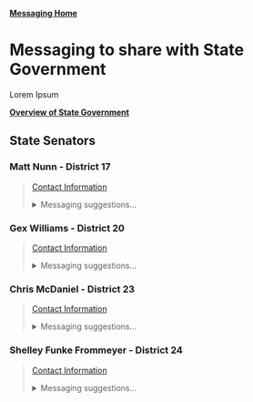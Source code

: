 [**Messaging Home**](/info/messaging/) 


# Messaging to share with State Government
Lorem Ipsum

[**Overview of State Government**](/info/government/gov_overview-3-state.md) 


## State Senators

### Matt Nunn - District 17 
> [Contact Information](https://github.com/GreenRoadBen/RuralSouthernKenton/blob/main/info/government/info/government_contacts.md#matt-nunn----district-17%EF%B8%8F)  
> 
> <details><Summary>Messaging suggestions...</Summary> 
> 
> Matt is a member of several Committees. Among which are: 
> * [Agriculture (S) (Member)](https://legislature.ky.gov/Committees/Pages/Committee-Details.aspx?CommitteeRSN=272&CommitteeType=Senate%20Standing%20Committee) 
> * [Appropriations & Revenue (S) (Member)](https://legislature.ky.gov/Committees/Pages/Committee-Details.aspx?CommitteeRSN=74&CommitteeType=Senate%20Standing%20Committee)  
> * [Economic Development, Tourism, & Labor (S) (Member)](https://legislature.ky.gov/Committees/Pages/Committee-Details.aspx?CommitteeRSN=162&CommitteeType=Senate%20Standing%20Committee)  
> 
> #### For Email or Contact Form
> 
> ``` 
> ...
> text
> ...
> ```
> </details> 

### Gex Williams - District 20 
> [Contact Information](https://github.com/GreenRoadBen/RuralSouthernKenton/blob/main/info/government/info/government_contacts.md#gex-williams---district-20%EF%B8%8F)  
> 
> <details><Summary>Messaging suggestions...</Summary>  
> 
> Gex belongs to the Northern Kentucky Caucus (Member), several Comittees:
> * [Natural Resources & Energy (S) (Vice Chair)](https://legislature.ky.gov/Committees/Pages/Committee-Details.aspx?CommitteeRSN=273&CommitteeType=Senate%20Standing%20Committee) 
> * [Natural Resources & Energy (Member)](https://legislature.ky.gov/Committees/Pages/Committee-Details.aspx?CommitteeRSN=303&CommitteeType=Interim%20Joint%20Committee) 
> * [Transportation (S) (Member)](https://legislature.ky.gov/Committees/Pages/Committee-Details.aspx?CommitteeRSN=83&CommitteeType=Senate%20Standing%20Committee) 
> * [Transportation (Member)](https://legislature.ky.gov/Committees/Pages/Committee-Details.aspx?CommitteeRSN=35&CommitteeType=Interim%20Joint%20Committee) 
> * [Local Government (Member)](https://legislature.ky.gov/Committees/Pages/Committee-Details.aspx?CommitteeRSN=27&CommitteeType=Interim%20Joint%20Committee)  
> 
> #### For Email or Contact Form
> 
> ``` 
> ...
> text
> ...
> ```
> </details> 

### Chris McDaniel - District 23 
> [Contact Information](https://github.com/GreenRoadBen/RuralSouthernKenton/blob/main/info/government/info/government_contacts.md#chris-mcdaniel---district-23%EF%B8%8F)  
> 
> <details><Summary>Messaging suggestions...</Summary>  
> 
> Chris is a member of the Northern KY Caucus, and he sits on the Committees for:
> * [Appropriations & Revenue (S) (Chair)](https://legislature.ky.gov/Committees/Pages/Committee-Details.aspx?CommitteeRSN=74&CommitteeType=Senate%20Standing%20Committee) 
> * [Appropriations & Revenue (Co-Chair)](https://legislature.ky.gov/Committees/Pages/Committee-Details.aspx?CommitteeRSN=10&CommitteeType=Interim%20Joint%20Committee) 
> * [State & Local Government (S) (Member)](https://legislature.ky.gov/Committees/Pages/Committee-Details.aspx?CommitteeRSN=82&CommitteeType=Senate%20Standing%20Committee)  
> * [Local Government (Member)](https://legislature.ky.gov/Committees/Pages/Committee-Details.aspx?CommitteeRSN=27&CommitteeType=Interim%20Joint%20Committee) 
> * [BR Sub. on Econ Dev. & Tourism, Nat. Res. & Envir. Prot. (S) (ex officio)](https://legislature.ky.gov/Committees/Pages/Committee-Details.aspx?CommitteeRSN=196&CommitteeType=Senate%20Standing%20Committee) 
> * [BR Sub. on Gen. Govt., Finance & Public Protection (S) (ex officio)](https://legislature.ky.gov/Committees/Pages/Committee-Details.aspx?CommitteeRSN=198&CommitteeType=Senate%20Standing%20Committee) 
> * [BR Sub. on Transportation (S) (ex officio)](https://legislature.ky.gov/Committees/Pages/Committee-Details.aspx?CommitteeRSN=201&CommitteeType=Senate%20Standing%20Committee) 
> * [BR Sub. on Econ. Devel., Tourism, & Envir. Prot. (ex officio)](https://legislature.ky.gov/Committees/Pages/Committee-Details.aspx?CommitteeRSN=39&CommitteeType=Interim%20Joint%20Committee) 
> * [BR Sub. on Transportation (ex officio)](https://legislature.ky.gov/Committees/Pages/Committee-Details.aspx?CommitteeRSN=201&CommitteeType=Senate%20Standing%20Committee) 
> 
> #### For Email or Contact Form
> 
> ``` 
> ...
> text
> ...
> ```
> </details> 

### Shelley Funke Frommeyer - District 24 
> [Contact Information](https://github.com/GreenRoadBen/RuralSouthernKenton/blob/main/info/government/info/government_contacts.md#shelley-funke-frommeyer---district-24%EF%B8%8F)  
> 
> <details><Summary>Messaging suggestions...</Summary> 
> 
> Shelley is a member of the [Northern Kentucky Caucus (Member)](https://legislature.ky.gov/Committees/Pages/Committee-Details.aspx?CommitteeRSN=7&CommitteeType=Caucuses), and sits several Committees. Among which are: 
> * [Agriculture (S) (Member) ](https://legislature.ky.gov/Committees/Pages/Committee-Details.aspx?CommitteeRSN=272&CommitteeType=Senate%20Standing%20Committee)
> * [Economic Development, Tourism, & Labor (S) (Vice Chair)](https://legislature.ky.gov/Committees/Pages/Committee-Details.aspx?CommitteeRSN=162&CommitteeType=Senate%20Standing%20Committee) 
> * [Economic Development & Workforce Investment (Member)](https://legislature.ky.gov/Committees/Pages/Committee-Details.aspx?CommitteeRSN=354&CommitteeType=Interim%20Joint%20Committee) 
> * [Appropriations & Revenue (S) (Member)](https://legislature.ky.gov/Committees/Pages/Committee-Details.aspx?CommitteeRSN=74&CommitteeType=Senate%20Standing%20Committee) 
> * [Appropriations & Revenue (Member)](https://legislature.ky.gov/Committees/Pages/Committee-Details.aspx?CommitteeRSN=10&CommitteeType=Interim%20Joint%20Committee) 
> * [Capital Projects and Bond Oversight (Co-Chair) ](https://legislature.ky.gov/Committees/Pages/Committee-Details.aspx?CommitteeRSN=13&CommitteeType=Statutory%20Committee)
> 
> #### For Email or Contact Form
> 
> ``` 
> ...
> text
> ...
> ```
> </details> 
